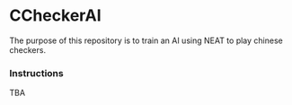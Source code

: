 # CCheckerAI
The purpose of this repository is to train an AI using NEAT to
play chinese checkers.

### Instructions
TBA

